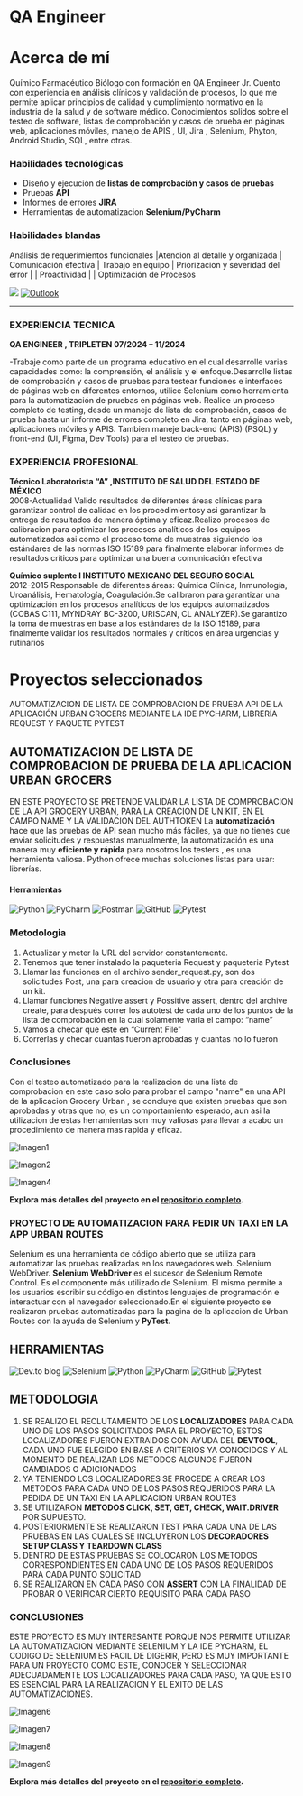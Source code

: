 # QA Engineer
# Acerca de mí

Químico Farmacéutico Biólogo con formación en QA Engineer Jr. Cuento con experiencia en análisis clínicos y validación de procesos, lo que me permite aplicar principios de calidad y cumplimiento normativo en la industria de la salud y de software médico. 
Conocimientos solidos sobre el testeo de software, listas de comprobación y casos de prueba en páginas web, aplicaciones móviles, manejo de APIS , UI, Jira , Selenium, Phyton, Android Studio, SQL, entre otras.

### Habilidades tecnológicas
- Diseño y ejecución de **listas de comprobación y casos de pruebas**
- Pruebas   **API**
- Informes de errores **JIRA**
- Herramientas de automatizacion **Selenium/PyCharm**

### Habilidades blandas
Análisis de requerimientos funcionales |Atencion al detalle y organizada  | Comunicación efectiva | Trabajo en equipo | Priorizacion y severidad del error |  | Proactividad |  | Optimización de Procesos

<!-- PARA HACER QUE EL LINK ABRA EN OTRA PESTAÑA
<a href="https://www.linkedin.com/in/www.linkedin.com/in/rosa-evelin-guzm%C3%A1n-valencia-735449333/" target="_blank">
  <img src="https://img.shields.io/badge/linkedin-%230077B5.svg?style=for-the-badge&logo=linkedin&logoColor=white" alt="LinkedIn">
</a>-->
[![](https://img.shields.io/badge/LinkedIn-0077B5?style=for-the-badge&logo=linkedin&logoColor=white)](https://www.linkedin.com/in/rosa-evelin-guzm%C3%A1n-valencia-735449333/
)
[![Outlook](https://img.shields.io/badge/Microsoft_Outlook-295F98?style=for-the-badge&logo=microsoft-outlook&logoColor=white)](rosag:evevale_@hotmail.com)

* * *

### EXPERIENCIA TECNICA

 **QA ENGINEER , TRIPLETEN   07/2024 – 11/2024**

-Trabaje como parte de un programa educativo en el cual desarrolle varias capacidades como: la comprensión, el análisis y el enfoque.Desarrolle listas de comprobación y casos de pruebas para testear funciones e interfaces de páginas web en diferentes entornos, utilice Selenium como herramienta para la automatización de pruebas en páginas web.
Realice un proceso completo de testing, desde un manejo de lista de comprobación, casos de prueba hasta un informe de errores completo en Jira, tanto en páginas web, aplicaciones móviles y APIS.
Tambien maneje back-end (APIS) (PSQL) y front-end (UI, Figma, Dev Tools) para el testeo de pruebas.

### EXPERIENCIA PROFESIONAL

**Técnico Laboratorista “A” ,INSTITUTO DE SALUD DEL ESTADO DE MÉXICO**             
2008-Actualidad
Valido resultados de diferentes áreas clínicas para garantizar control de calidad en los procedimientosy asi garantizar la entrega de resultados de manera óptima y eficaz.Realizo procesos de calibracion para optimizar los procesos analíticos de los equipos automatizados asi como el proceso toma de muestras siguiendo los estándares de las normas ISO 15189 para finalmente elaborar informes de resultados críticos para optimizar una buena comunicación efectiva

**Químico suplente  l  INSTITUTO MEXICANO DEL SEGURO SOCIAL**                                       
2012-2015
Responsable de diferentes áreas: Química Clínica, Inmunología, Uroanálisis, Hematología, Coagulación.Se calibraron para garantizar una optimización en los procesos analíticos de los equipos automatizados (COBAS C111, MYNDRAY BC-3200, URISCAN, CL ANALYZER).Se garantizo la toma de muestras en base a los estándares de la ISO 15189, para finalmente validar los resultados normales y críticos en área urgencias y rutinarios

# Proyectos seleccionados
AUTOMATIZACION DE LISTA DE COMPROBACION DE PRUEBA API DE LA APLICACIÓN URBAN GROCERS MEDIANTE LA IDE PYCHARM, LIBRERÍA REQUEST Y PAQUETE PYTEST

## AUTOMATIZACION DE LISTA DE COMPROBACION DE PRUEBA DE LA APLICACION URBAN GROCERS 
EN ESTE PROYECTO SE PRETENDE VALIDAR LA LISTA DE COMPROBACION DE LA API GROCERY URBAN, PARA LA CREACION DE UN KIT, EN EL CAMPO NAME Y LA VALIDACION DEL AUTHTOKEN
La **automatización** hace que las pruebas de API sean mucho más fáciles, ya que no tienes que enviar solicitudes y respuestas manualmente, la automatización es una manera muy **eficiente y rápida** para nosotros los testers , es una herramienta valiosa. Python ofrece muchas soluciones listas para usar: librerías.

#### Herramientas 
![Python](https://img.shields.io/badge/python-357ebd?style=for-the-badge&logo=python&logoColor=white)
![PyCharm](https://img.shields.io/badge/pycharm-143?style=for-the-badge&logo=pycharm&logoColor=black&color=black&labelColor=green)
![Postman](https://img.shields.io/badge/Postman-FF6C37?style=for-the-badge&logo=postman&logoColor=white)
![GitHub](https://img.shields.io/badge/github-%23121011.svg?style=for-the-badge&logo=github&logoColor=white)
![Pytest](https://img.shields.io/badge/pytest-%23ffffff.svg?style=for-the-badge&logo=pytest&logoColor=2f9fe3)

### Metodologia
1.	Actualizar y meter la URL del servidor constantemente.
2.	Tenemos que tener instalado la paqueteria Request y paqueteria Pytest
3.	Llamar las funciones en el archivo sender_request.py, son dos solicitudes Post, una para creacion de usuario y otra para creación de un kit.
4.	Llamar funciones Negative assert y Possitive assert, dentro del archive create, para después correr los autotest de cada uno de los puntos de la lista de comprobación en la cual solamente varia el campo: “name”
5.	Vamos a checar que este en “Current File"
6.	Correrlas y checar cuantas fueron aprobadas y cuantas no lo fueron

### Conclusiones
Con el testeo automatizado para la realizacion de una lista de comprobacion en este caso solo para probar el campo "name" en una API de la aplicacion Grocery Urban , se concluye que existen pruebas que son aprobadas y otras que no, es un comportamiento esperado, aun asi la utilizacion de estas herramientas son muy valiosas para llevar a acabo un procedimiento de manera mas rapida y eficaz.



![Imagen1](https://github.com/user-attachments/assets/5631277d-9400-4072-9015-dd07ec07c0a4)


![Imagen2](https://github.com/user-attachments/assets/90f50dd1-3a1d-4e33-b08d-a40a89664a23)

![Imagen4](https://github.com/user-attachments/assets/418e17fb-ed37-492a-af3b-be5cdbfbc7fb)

**Explora más detalles del proyecto en el [repositorio completo](https://github.com/RosaEGV/qa-project-Urban-Grocers-app-es.git).**

### PROYECTO DE AUTOMATIZACION PARA PEDIR UN TAXI EN LA APP URBAN ROUTES
Selenium es una herramienta de código abierto que se utiliza para automatizar las pruebas realizadas en los navegadores web.
Selenium WebDriver. **Selenium WebDriver** es el sucesor de Selenium Remote Control. Es el componente más utilizado de Selenium. El mismo permite a los usuarios escribir su código en distintos lenguajes de programación e interactuar con el navegador seleccionado.En el siguiente proyecto se realizaron pruebas automatizadas para la pagina de la aplicacion de Urban Routes con la ayuda de Selenium y **PyTest**.

## HERRAMIENTAS
![Dev.to blog](https://img.shields.io/badge/dev.to-0A0A0A?style=for-the-badge&logo=dev.to&logoColor=white)
![Selenium](https://img.shields.io/badge/-selenium-%43B02A?style=for-the-badge&logo=selenium&logoColor=white)
![Python](https://img.shields.io/badge/python-357ebd?style=for-the-badge&logo=python&logoColor=white)
![PyCharm](https://img.shields.io/badge/pycharm-143?style=for-the-badge&logo=pycharm&logoColor=black&color=black&labelColor=green)
![GitHub](https://img.shields.io/badge/github-%23121011.svg?style=for-the-badge&logo=github&logoColor=white)
![Pytest](https://img.shields.io/badge/pytest-%23ffffff.svg?style=for-the-badge&logo=pytest&logoColor=2f9fe3)


## METODOLOGIA
1. SE REALIZO EL RECLUTAMIENTO DE LOS **LOCALIZADORES** PARA CADA UNO DE LOS PASOS SOLICITADOS PARA EL PROYECTO, ESTOS LOCALIZADORES FUERON EXTRAIDOS CON AYUDA DEL **DEVTOOL**, CADA UNO FUE ELEGIDO EN BASE A CRITERIOS YA CONOCIDOS Y AL MOMENTO DE REALIZAR LOS METODOS ALGUNOS FUERON CAMBIADOS O ADICIONADOS
2. YA TENIENDO LOS LOCALIZADORES SE PROCEDE A CREAR LOS METODOS PARA CADA UNO DE LOS PASOS REQUERIDOS PARA LA PEDIDA DE UN TAXI EN LA APLICACION URBAN ROUTES
3. SE UTILIZARON **METODOS CLICK, SET, GET, CHECK, WAIT.DRIVER** POR SUPUESTO.
4. POSTERIORMENTE  SE REALIZARON TEST PARA CADA UNA DE LAS PRUEBAS EN LAS CUALES SE INCLUYERON LOS **DECORADORES SETUP CLASS Y TEARDOWN CLASS**
5. DENTRO DE ESTAS PRUEBAS SE COLOCARON LOS METODOS CORRESPONDIENTES EN CADA UNO DE LOS PASOS REQUERIDOS PARA CADA PUNTO SOLICITAD
6.  SE REALIZARON EN CADA PASO CON **ASSERT** CON LA FINALIDAD DE PROBAR O VERIFICAR  CIERTO REQUISITO PARA CADA PASO


### CONCLUSIONES
ESTE PROYECTO ES MUY INTERESANTE PORQUE NOS PERMITE UTILIZAR LA AUTOMATIZACION MEDIANTE SELENIUM Y LA IDE PYCHARM, EL CODIGO DE SELENIUM ES FACIL DE DIGERIR, PERO ES MUY IMPORTANTE PARA UN PROYECTO COMO ESTE, CONOCER Y SELECCIONAR ADECUADAMENTE LOS LOCALIZADORES PARA CADA PASO, YA QUE ESTO ES ESENCIAL PARA LA REALIZACION Y EL EXITO DE LAS AUTOMATIZACIONES.


![Imagen6](https://github.com/user-attachments/assets/3cb3d869-c083-4bed-9417-613d559204ec)

![Imagen7](https://github.com/user-attachments/assets/ab2a64c9-db70-4893-a9a0-43c5b8837de8)

![Imagen8](https://github.com/user-attachments/assets/860ba1be-dc4b-4d11-8403-288c2038d9c0)

![Imagen9](https://github.com/user-attachments/assets/f388055e-d05d-4ab9-b0d0-9a8825be0606)

**Explora más detalles del proyecto en el [repositorio completo](https://github.com/RosaEGV/qa-project-Urban-Routes-es.git).**






